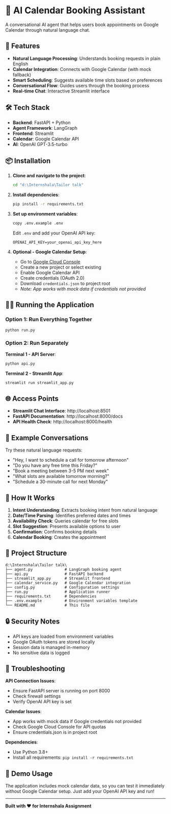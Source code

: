 # 📅 AI Calendar Booking Assistant

A conversational AI agent that helps users book appointments on Google Calendar through natural language chat.

## 🚀 Features

- **Natural Language Processing**: Understands booking requests in plain English
- **Calendar Integration**: Connects with Google Calendar (with mock fallback)
- **Smart Scheduling**: Suggests available time slots based on preferences
- **Conversational Flow**: Guides users through the booking process
- **Real-time Chat**: Interactive Streamlit interface

## 🛠 Tech Stack

- **Backend**: FastAPI + Python
- **Agent Framework**: LangGraph
- **Frontend**: Streamlit
- **Calendar**: Google Calendar API
- **AI**: OpenAI GPT-3.5-turbo

## 📦 Installation

1. **Clone and navigate to the project**:
   ```bash
   cd "d:\Internshala\Tailor talk"
   ```

2. **Install dependencies**:
   ```bash
   pip install -r requirements.txt
   ```

3. **Set up environment variables**:
   ```bash
   copy .env.example .env
   ```
   Edit `.env` and add your OpenAI API key:
   ```
   OPENAI_API_KEY=your_openai_api_key_here
   ```

4. **Optional - Google Calendar Setup**:
   - Go to [Google Cloud Console](https://console.cloud.google.com/)
   - Create a new project or select existing
   - Enable Google Calendar API
   - Create credentials (OAuth 2.0)
   - Download `credentials.json` to project root
   - *Note: App works with mock data if credentials not provided*

## 🏃‍♂️ Running the Application

### Option 1: Run Everything Together
```bash
python run.py
```

### Option 2: Run Separately
**Terminal 1 - API Server**:
```bash
python api.py
```

**Terminal 2 - Streamlit App**:
```bash
streamlit run streamlit_app.py
```

## 🌐 Access Points

- **Streamlit Chat Interface**: http://localhost:8501
- **FastAPI Documentation**: http://localhost:8000/docs
- **API Health Check**: http://localhost:8000/health

## 💬 Example Conversations

Try these natural language requests:

- "Hey, I want to schedule a call for tomorrow afternoon"
- "Do you have any free time this Friday?"
- "Book a meeting between 3-5 PM next week"
- "What slots are available tomorrow morning?"
- "Schedule a 30-minute call for next Monday"

## 🔧 How It Works

1. **Intent Understanding**: Extracts booking intent from natural language
2. **Date/Time Parsing**: Identifies preferred dates and times
3. **Availability Check**: Queries calendar for free slots
4. **Slot Suggestion**: Presents available options to user
5. **Confirmation**: Confirms booking details
6. **Calendar Booking**: Creates the appointment

## 📁 Project Structure

```
d:\Internshala\Tailor talk\
├── agent.py              # LangGraph booking agent
├── api.py                # FastAPI backend
├── streamlit_app.py      # Streamlit frontend
├── calendar_service.py   # Google Calendar integration
├── config.py             # Configuration settings
├── run.py                # Application runner
├── requirements.txt      # Dependencies
├── .env.example          # Environment variables template
└── README.md             # This file
```

## 🔒 Security Notes

- API keys are loaded from environment variables
- Google OAuth tokens are stored locally
- Session data is managed in-memory
- No sensitive data is logged

## 🐛 Troubleshooting

**API Connection Issues**:
- Ensure FastAPI server is running on port 8000
- Check firewall settings
- Verify OpenAI API key is set

**Calendar Issues**:
- App works with mock data if Google credentials not provided
- Check Google Cloud Console for API quotas
- Ensure credentials.json is in project root

**Dependencies**:
- Use Python 3.8+
- Install all requirements: `pip install -r requirements.txt`

## 🎯 Demo Usage

The application includes mock calendar data, so you can test it immediately without Google Calendar setup. Just add your OpenAI API key and run!

---

**Built with ❤️ for Internshala Assignment**